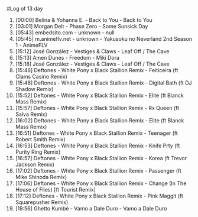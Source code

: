 #Log of 13 day

1. [00:00] Belina & Yohanna E. - Back to You - Back to You
1. [03:01] Morgan Delt - Phase Zero - Some Sunsick Day
1. [05:43] embedsito.com - unknown - null
1. [05:45] m.animeflv.net - unknown - Yakusoku no Neverland 2nd Season 1 - AnimeFLV
1. [15:12] José González - Vestiges & Claws - Leaf Off / The Cave
1. [15:13] Amen Dunes - Freedom - Miki Dora
1. [15:18] José González - Vestiges & Claws - Leaf Off / The Cave
1. [15:46] Deftones - White Pony x Black Stallion Remix - Feiticeira (ft Clams Casino Remix)
1. [15:48] Deftones - White Pony x Black Stallion Remix - Digital Bath (ft DJ Shadow Remix)
1. [15:52] Deftones - White Pony x Black Stallion Remix - Elite (ft Blanck Mass Remix)
1. [15:57] Deftones - White Pony x Black Stallion Remix - Rx Queen (ft Salva Remix)
1. [16:02] Deftones - White Pony x Black Stallion Remix - Elite (ft Blanck Mass Remix)
1. [16:51] Deftones - White Pony x Black Stallion Remix - Teenager (ft Robert Smith Remix)
1. [16:53] Deftones - White Pony x Black Stallion Remix - Knife Prty (ft Purity Ring Remix)
1. [16:57] Deftones - White Pony x Black Stallion Remix - Korea (ft Trevor Jackson Remix)
1. [17:02] Deftones - White Pony x Black Stallion Remix - Passenger (ft Mike Shinoda Remix)
1. [17:06] Deftones - White Pony x Black Stallion Remix - Change (In The House of Flies) [ft Tourist Remix]
1. [17:12] Deftones - White Pony x Black Stallion Remix - Pink Maggit (ft Squarepusher Remix)
1. [19:56] Ghetto Kumbé - Vamo a Dale Duro - Vamo a Dale Duro
